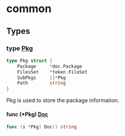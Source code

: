 # common

## Types

### type [Pkg](common.go#L9)

```go
type Pkg struct {
	Package		*doc.Package
	FilesSet	*token.FileSet
	SubPkgs		[]*Pkg
	Path		string
}
```

Pkg is used to store the package information.

#### func (*Pkg) [Doc](common.go#L20)

```go
func (s *Pkg) Doc() string
```
